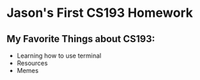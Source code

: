 # Jason's First CS193 Homework

## My Favorite Things about CS193:
- Learning how to use terminal
- Resources
- Memes
